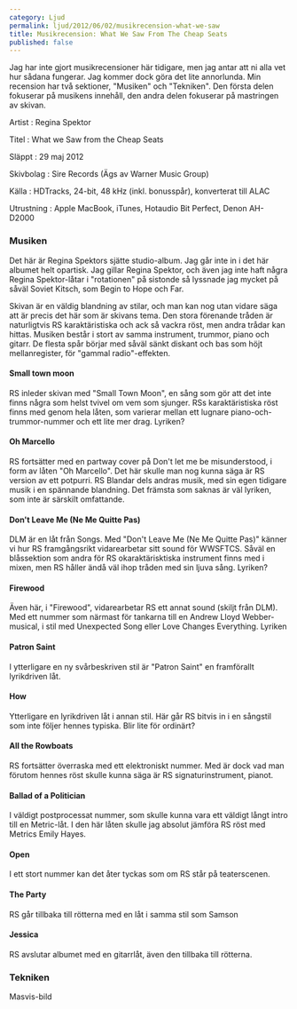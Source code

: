 ```yaml
---
category: Ljud
permalink: ljud/2012/06/02/musikrecension-what-we-saw
title: Musikrecension: What We Saw From The Cheap Seats
published: false
---
```


Jag har inte gjort musikrecensioner här tidigare, men jag antar att ni alla vet hur sådana fungerar. Jag kommer dock göra det lite annorlunda. Min recension har två sektioner, "Musiken" och "Tekniken". Den första delen fokuserar på musikens innehåll, den andra delen fokuserar på mastringen av skivan.

Artist
: Regina Spektor

Titel
: What we Saw from the Cheap Seats

Släppt
: 29 maj 2012

Skivbolag
: Sire Records (Ägs av Warner Music Group)

Källa
: HDTracks, 24-bit, 48 kHz (inkl. bonusspår), konverterat till ALAC

Utrustning
: Apple MacBook, iTunes, Hotaudio Bit Perfect, Denon AH-D2000

### Musiken
Det här är Regina Spektors sjätte studio-album. Jag går inte in i det här albumet helt opartisk. Jag gillar Regina Spektor, och även jag inte haft några Regina Spektor-låtar i "rotationen" på sistonde så lyssnade jag mycket på såväl Soviet Kitsch, som Begin to Hope och Far.

Skivan är en väldig blandning av stilar, och man kan nog utan vidare säga att är precis det här som är skivans tema. Den stora förenande tråden är naturligtvis RS karaktäristiska och ack så vackra röst, men andra trådar kan hittas. Musiken består i stort av samma instrument, trummor, piano och gitarr. De flesta spår börjar med såväl sänkt diskant och bas som höjt mellanregister, för "gammal radio"-effekten.

#### Small town moon
RS inleder skivan med "Small Town Moon", en sång som gör att det inte finns några som helst tvivel om vem som sjunger. RSs karaktäristiska röst finns med genom hela låten, som varierar mellan ett lugnare piano-och-trummor-nummer och ett lite mer drag. Lyriken?

#### Oh Marcello
RS fortsätter med en partway cover på Don't let me be misunderstood, i form av låten "Oh Marcello". Det här skulle man nog kunna säga är RS version av ett potpurri. RS Blandar dels andras musik, med sin egen tidigare musik i en spännande blandning. Det främsta som saknas är väl lyriken, som inte är särskilt omfattande.

#### Don't Leave Me (Ne Me Quitte Pas)
DLM är en låt från Songs.
Med "Don't Leave Me (Ne Me Quitte Pas)" känner vi hur RS framgångsrikt vidarearbetar sitt sound för WWSFTCS. Såväl en blåssektion som andra för RS okaraktärisktiska instrument finns med i mixen, men RS håller ändå väl ihop tråden med sin ljuva sång. Lyriken?

#### Firewood
Även här, i "Firewood", vidarearbetar RS ett annat sound (skiljt från DLM). Med ett nummer som närmast för tankarna till en Andrew Lloyd Webber-musical, i stil med Unexpected Song eller Love Changes Everything. Lyriken

#### Patron Saint
I ytterligare en ny svårbeskriven stil är "Patron Saint" en framförallt lyrikdriven låt. 

#### How
Ytterligare en lyrikdriven låt i annan stil. Här går RS bitvis in i en sångstil som inte följer hennes typiska. Blir lite för ordinärt?

#### All the Rowboats
RS fortsätter överraska med ett elektroniskt nummer. Med är dock vad man förutom hennes röst skulle kunna säga är RS signaturinstrument, pianot.

#### Ballad of a Politician
I väldigt postprocessat nummer, som skulle kunna vara ett väldigt långt intro till en Metric-låt. I den här låten skulle jag absolut jämföra RS röst med Metrics Emily Hayes.

#### Open
I ett stort nummer kan det åter tyckas som om RS står på teaterscenen.

#### The Party
RS går tillbaka till rötterna med en låt i samma stil som Samson

#### Jessica
RS avslutar albumet med en gitarrlåt, även den tillbaka till rötterna.

### Tekniken
Masvis-bild